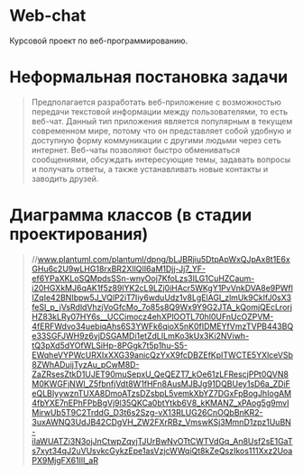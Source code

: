 # Web-chat
Курсовой проект по веб-программированию.

# Неформальная постановка задачи
> Предполагается разработать веб-приложение с возможностью передачи текстовой информации между пользователями, то есть веб-чат. Данный тип приложения является популярным в текущем современном мире, потому что он представляет собой удобную и доступную форму коммуникации с другими людьми через сеть интернет. Веб-чаты позволяют быстро обмениваться сообщениями, обсуждать интересующие темы, задавать вопросы и получать ответы, а также устанавливать новые контакты и заводить друзей.

# Диаграмма классов (в стадии проектирования)
> //www.plantuml.com/plantuml/dpng/bLJBRjiu5DtpApWxQJpAx8t1E6xGHu6c2U9wLHG18rxBR2XIlQII6aM1Djj-Jj7_YF-ef6YPaXKLoSQMpdsSSn-wnyOoj7KfoLzs3ILG1CuHZCaum-i20HGXkMJ6qAK1f5z89lYK2cL9LZj0iHAcr5WKgY1PvVnkDVA8e9PWflIZqIe42BNIbpw5J_VQlP2iT7Iiy6wduUdz1v8LgElAGI_zlmUk9CklfJ0sX3feSl_p_jVsRdldVhzjVoGfcMo_7o85s8Q9Wx9Y9G2JTA_kQomjQEcLrorjHZ83kLRy07HY6s__UCCimocz4ehXPlOOTL70hl0UFnUcOZPVM-4fERFWdvo34uebiqAhs6S3YWFk6qioX5nK0fIDMEYfVmzTVPB443BQe33SGFJWH9z6vjDSGAMDi1etZdLILmKo3kUx3Ki2NViwh-tQ3pXd5dYOfWLSiHp-8PGgk7t5p1hu-S5-EWqheVYPWcURXIxXXG39anicQzYxX9fcDBZEfKpITWCTE5YXlceVSb8ZWhADuijTyzAu_pCwM8D-ZaZRsesZtkD1UJET90muSepxU_QeQEZT7_kOe61zLFRescjPPt0QVN8M0KWGFjNWl_Z5fbnfjVdt8W1fHFn8AusMJBJg91DQBUey1sD6a_ZDiFeQLBIyywznTUXA8DmoATzsDZsbpL5vemkXbYZ7DGxFpBogJhIogAM4fbYXE7nEPhFPbBgVj9l35QKCa0btYtkb6V8_kKMANZ_xPAog5g9mvIMirwUb5T9C2TrddG_D3t6s2Szg-vX13RLUG26CnOQbBnKR2-3uxAWNQ3UdJB42CDgVH_ZW2FXrRBz_VmswKSj3MmnD1zpz1UuBN-iIaWUATZi3N3ojJnCtwpZqvjTJUrBwNvOTtCWTVdGq_An8Usf2sE1GaTs7xyt34qJ2uVUsvkcGykzEpe1asVzjcWWqiQt8kZeQszIkos111Xxz2UoaPX9MjgFX61IlI_aR
